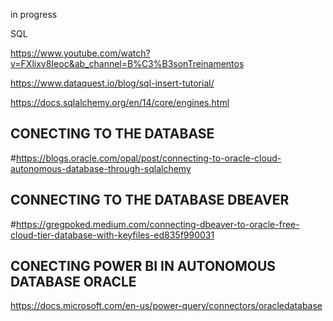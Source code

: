 in progress

SQL

https://www.youtube.com/watch?v=FXlixv8Ieoc&ab_channel=B%C3%B3sonTreinamentos

https://www.dataquest.io/blog/sql-insert-tutorial/

https://docs.sqlalchemy.org/en/14/core/engines.html



## CONECTING TO THE DATABASE
#https://blogs.oracle.com/opal/post/connecting-to-oracle-cloud-autonomous-database-through-sqlalchemy

## CONNECTING TO THE DATABASE DBEAVER
#https://gregpoked.medium.com/connecting-dbeaver-to-oracle-free-cloud-tier-database-with-keyfiles-ed835f990031

## CONECTING POWER BI IN AUTONOMOUS DATABASE ORACLE
https://docs.microsoft.com/en-us/power-query/connectors/oracledatabase
